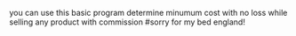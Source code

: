 you can use this basic program determine minumum cost with no loss while selling any product with commission 
#sorry for my bed england!
